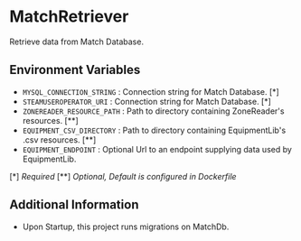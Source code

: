 # MatchRetriever
Retrieve data from Match Database.

## Environment Variables
- `MYSQL_CONNECTION_STRING` : Connection string for Match Database. [*]
- `STEAMUSEROPERATOR_URI` : Connection string for Match Database. [*]
- `ZONEREADER_RESOURCE_PATH` : Path to directory containing ZoneReader's resources. [**]
- `EQUIPMENT_CSV_DIRECTORY` : Path to directory containing EquipmentLib's .csv resources. [**]
- `EQUIPMENT_ENDPOINT` : Optional Url to an endpoint supplying data used by EquipmentLib. 

[*] *Required*
[**] *Optional, Default is configured in Dockerfile*

## Additional Information
- Upon Startup, this project runs migrations on MatchDb.

